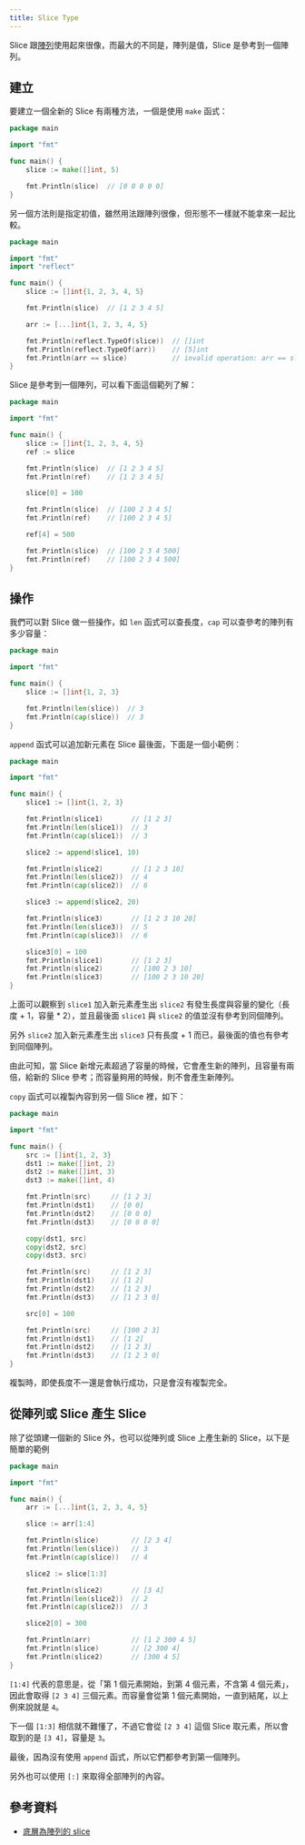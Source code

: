 ```yaml
---
title: Slice Type
---
```


Slice 跟[陣列][Day 7]使用起來很像，而最大的不同是，陣列是值，Slice 是參考到一個陣列。

## 建立

要建立一個全新的 Slice 有兩種方法，一個是使用 `make` 函式：

```go
package main

import "fmt"

func main() {
	slice := make([]int, 5)

	fmt.Println(slice)  // [0 0 0 0 0]
}
```

另一個方法則是指定初值，雖然用法跟陣列很像，但形態不一樣就不能拿來一起比較。

```go
package main

import "fmt"
import "reflect"

func main() {
	slice := []int{1, 2, 3, 4, 5}

	fmt.Println(slice)  // [1 2 3 4 5]

	arr := [...]int{1, 2, 3, 4, 5}

	fmt.Println(reflect.TypeOf(slice))  // []int
	fmt.Println(reflect.TypeOf(arr))    // [5]int
	fmt.Println(arr == slice)           // invalid operation: arr == slice (mismatched types [5]int and []int)
}
```

Slice 是參考到一個陣列，可以看下面這個範列了解：

```go
package main

import "fmt"

func main() {
	slice := []int{1, 2, 3, 4, 5}
	ref := slice

	fmt.Println(slice)  // [1 2 3 4 5]
	fmt.Println(ref)    // [1 2 3 4 5]

	slice[0] = 100

	fmt.Println(slice)  // [100 2 3 4 5]
	fmt.Println(ref)    // [100 2 3 4 5]

	ref[4] = 500

	fmt.Println(slice)  // [100 2 3 4 500]
	fmt.Println(ref)    // [100 2 3 4 500]
}
```

## 操作

我們可以對 Slice 做一些操作，如 `len` 函式可以查長度，`cap` 可以查參考的陣列有多少容量：

```go
package main

import "fmt"

func main() {
	slice := []int{1, 2, 3}

	fmt.Println(len(slice))  // 3
	fmt.Println(cap(slice))  // 3
}
```

`append` 函式可以追加新元素在 Slice 最後面，下面是一個小範例：

```go
package main

import "fmt"

func main() {
	slice1 := []int{1, 2, 3}

	fmt.Println(slice1)       // [1 2 3]
	fmt.Println(len(slice1))  // 3
	fmt.Println(cap(slice1))  // 3

	slice2 := append(slice1, 10)

	fmt.Println(slice2)       // [1 2 3 10]
	fmt.Println(len(slice2))  // 4
	fmt.Println(cap(slice2))  // 6

	slice3 := append(slice2, 20)

	fmt.Println(slice3)       // [1 2 3 10 20]
	fmt.Println(len(slice3))  // 5
	fmt.Println(cap(slice3))  // 6

	slice3[0] = 100
	fmt.Println(slice1)       // [1 2 3]
	fmt.Println(slice2)       // [100 2 3 10]
	fmt.Println(slice3)       // [100 2 3 10 20]
}
```

上面可以觀察到 `slice1` 加入新元素產生出 `slice2` 有發生長度與容量的變化（長度 + 1，容量 * 2），並且最後面 `slice1` 與 `slice2` 的值並沒有參考到同個陣列。

另外 `slice2` 加入新元素產生出 `slice3` 只有長度 + 1 而已，最後面的值也有參考到同個陣列。

由此可知，當 Slice 新增元素超過了容量的時候，它會產生新的陣列，且容量有兩倍，給新的 Slice 參考；而容量夠用的時候，則不會產生新陣列。

`copy` 函式可以複製內容到另一個 Slice 裡，如下：

```go
package main

import "fmt"

func main() {
	src := []int{1, 2, 3}
	dst1 := make([]int, 2)
	dst2 := make([]int, 3)
	dst3 := make([]int, 4)

	fmt.Println(src)     // [1 2 3]
	fmt.Println(dst1)    // [0 0]
	fmt.Println(dst2)    // [0 0 0]
	fmt.Println(dst3)    // [0 0 0 0]

	copy(dst1, src)
	copy(dst2, src)
	copy(dst3, src)

	fmt.Println(src)     // [1 2 3]
	fmt.Println(dst1)    // [1 2]
	fmt.Println(dst2)    // [1 2 3]
	fmt.Println(dst3)    // [1 2 3 0]

	src[0] = 100

	fmt.Println(src)     // [100 2 3]
	fmt.Println(dst1)    // [1 2]
	fmt.Println(dst2)    // [1 2 3]
	fmt.Println(dst3)    // [1 2 3 0]
}
```

複製時，即使長度不一還是會執行成功，只是會沒有複製完全。


## 從陣列或 Slice 產生 Slice

除了從頭建一個新的 Slice 外，也可以從陣列或 Slice 上產生新的 Slice，以下是簡單的範例

```go
package main

import "fmt"

func main() {
	arr := [...]int{1, 2, 3, 4, 5}

	slice := arr[1:4]

	fmt.Println(slice)        // [2 3 4]
	fmt.Println(len(slice))   // 3
	fmt.Println(cap(slice))   // 4

	slice2 := slice[1:3]

	fmt.Println(slice2)       // [3 4]
	fmt.Println(len(slice2))  // 2
	fmt.Println(cap(slice2))  // 3

	slice2[0] = 300

	fmt.Println(arr)          // [1 2 300 4 5]
	fmt.Println(slice)        // [2 300 4]
	fmt.Println(slice2)       // [300 4 5]
}
```

`[1:4]` 代表的意思是，從「第 1 個元素開始，到第 4 個元素，不含第 4 個元素」，因此會取得 `[2 3 4]` 三個元素。而容量會從第 1 個元素開始，一直到結尾，以上例來說就是 `4`。

下一個 `[1:3]` 相信就不難懂了，不過它會從 `[2 3 4]` 這個 Slice 取元素，所以會取到的是 `[3 4]`，容量是 `3`。

最後，因為沒有使用 `append` 函式，所以它們都參考到第一個陣列。

另外也可以使用 `[:]` 來取得全部陣列的內容。

## 參考資料

* [底層為陣列的 slice](https://openhome.cc/Gossip/Go/Slice.html)

[Day 7]: day07.md
